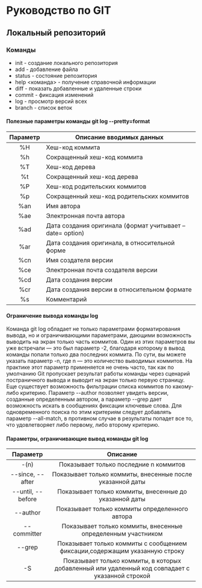 # Руководство по GIT
## Локальный репозиторий
### Команды 

* init - создание локального репозитория
* add - добавление файла
* status - состояние репозитория
* help <команда> - получение справочной информации
* diff - показать добавленные и удаленные строки
* commit - фиксация изменений
* log - просмотр версий всех
* branch -  список веток

#### Полезные параметры команды git log --pretty=format
| Параметр | Описание вводимых данных|
|:--------:|-------------------------|
|%H| Хеш-код коммита|
|%h|Сокращенный хеш-код коммита|
|%T|Хеш-код дерева|
|%t|Сокращенный хеш-код дерева|
|%P|Хеш-код родительских коммитов|
|%p|Сокращенный хеш-код родительских коммитов|
|%an|Имя автора|
|%ae|Электронная почта автора|
|%ad|Дата создания оригинала (формат учитывает –date= option)|
|%ar|Дата создания оригинала, в относительной форме|
|%cn|Имя создателя версии|
|%ce|Электронная почта создателя версии|
|%cd|Дата создания версии|
|%cr|Дата создания версии в относительном формате|
|%s|Комментарий|
#### Ограничение вывода команды log

Команда git log обладает не только параметрами форматирования вывода, но
и ограничивающими параметрами, дающими возможность выводить на экран
только часть коммитов. Один из этих параметров вы уже встречали — это был
параметр -2, благодаря которому в вывод команды попали только два последних коммита. По сути, вы можете указать параметр -n, где n — это количество выводимых коммитов. На практике этот параметр применяется не очень часто, так как по умолчанию Git пропускает результат работы команды через сценарий постраничного вывода и выводит на экран только первую страницу.
Еще существует возможность фильтрации списка коммитов по какому-либо критерию. Параметр --author позволяет увидеть версии, созданные определенным автором, а параметр --grep дает возможность искать в сообщениях фиксации ключевые слова. Для одновременного поиска по этим критериям следует добавлять параметр --all-match, в противном случае в результаты попадет все то, что удовлетворяет либо первому, либо второму критерию.


#### Параметры, ограничивающие вывод команды git log
|Параметр|Описание|
|:-------:|:--------:|
|-(n)|Показывает только последние n коммитов
|--since, --after|Показывает только коммиты, внесенные после указанной даты
|--until, --before|Показывает только коммиты, внесенные до указанной даты
|--author|Показывает только коммиты определенного автора
|--committer|Показывает только коммиты, внесенные определенным участником
|--grep|Показывает только коммиты с сообщением фиксации,содержащим указанную строку
|-S|Показывает только коммиты, в которых добавленный или удаленный код совпадает с указанной строкой